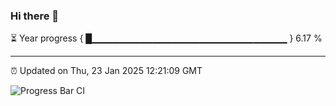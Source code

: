 ### Hi there 👋

⏳ Year progress { █▁▁▁▁▁▁▁▁▁▁▁▁▁▁▁▁▁▁▁▁▁▁▁▁▁▁▁▁▁ } 6.17 %

---

⏰ Updated on Thu, 23 Jan 2025 12:21:09 GMT

![Progress Bar CI](https://github.com/code-lakshay/GitHub-Actions-Demo/workflows/Progress%20Bar%20CI/badge.svg)
